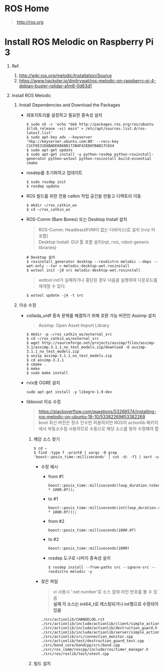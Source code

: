 # ROS Home
  > http://ros.org
  
# Install ROS Melodic on Raspberry Pi 3
  1. Ref.
     1. http://wiki.ros.org/melodic/Installation/Source
     2. https://www.hackster.io/dmitrywat/ros-melodic-on-raspberry-pi-4-debian-buster-rplidar-a1m8-0d63d1
  
  2. Install ROS Melodic
     1. Install Dependencies and Download the Packages
        * 레포지토리를 설정하고 필요한 종속성 설치
          <pre><code>$ sudo sh -c 'echo "deb http://packages.ros.org/ros/ubuntu $(lsb_release -sc) main" > /etc/apt/sources.list.d/ros-latest.list' 
          $ sudo apt-key adv --keyserver 'hkp://keyserver.ubuntu.com:80' --recv-key C1CF6E31E6BADE8868B172B4F42ED6FBAB17C654
          $ sudo apt-get update
          $ sudo apt-get install -y python-rosdep python-rosinstall-generator python-wstool python-rosinstall build-essential cmake</code></pre>

        * rosdep를 초기화하고 업데이트
          <pre><code>$ sudo rosdep init  
          $ rosdep update</code></pre>

        * ROS 빌드를 위한 전용 catkin 작업 공간을 만들고 디렉토리 이동
          <pre><code>$ mkdir ~/ros_catkin_ws  
          $ cd ~/ros_catkin_ws</code></pre>

        * ROS-Comm (Bare Bones) 또는 Desktop Install 설치
          > ROS-Comm: Headless(KVM이 없는 디바이스)로 설치 (rviz 미포함)<br/>
          > Desktop Install: GUI 툴 포함 설치(rqt, rviz, robot-generic libraries)
          <pre><code># Desktop 설치
          $ rosinstall_generator desktop --rosdistro melodic --deps --wet-only --tar > melodic-desktop-wet.rosinstall
          $ wstool init -j8 src melodic-desktop-wet.rosinstall</code></pre>
          > <i>watool init</i>가 실패하거나 중단된 경우 다음을 실행하여 다운로드를 재개할 수 있다.
          <pre><code>$ wstool update -j4 -t src</code></pre>

     2. 이슈 수정
        * collada_urdf 종속 문제를 해결하기 위해 호환 가능 버전인 Assimp 설치
          > Assimp: Open Asset Import Library
          <pre><code>$ mkdir -p ~/ros_catkin_ws/external_src
          $ cd ~/ros_catkin_ws/external_src
          $ wget http://sourceforge.net/projects/assimp/files/assimp-3.1/assimp-3.1.1_no_test_models.zip/download -O assimp-3.1.1_no_test_models.zip
          $ unzip assimp-3.1.1_no_test_models.zip
          $ cd assimp-3.1.1
          $ cmake .
          $ make
          $ sudo make install</code></pre>

        * rvix용 OGRE 설치
          <pre><code>sudo apt-get install -y libogre-1.9-dev</code></pre>

        * libboost 이슈 수정
          > https://stackoverflow.com/questions/53266574/installing-ros-melodic-on-ubuntu-18-10/53382269#53382269<br/>
          > boot 최신 버전은 정수 인수만 허용하지만 ROS의 actionlib 패키지에서 부동소수점 사용하므로 수동으로 해당 소스를 찾아 수정해야 함

          1. 해당 소스 찾기
             <pre><code>$ cd ~
             $ find -type f -print0 | xargs -0 grep 'boost::posix_time::milliseconds' | cut -d: -f1 | sort -u</code></pre>
             * 수정 예시
               * from #1
                 <pre><code>boost::posix_time::milliseconds(loop_duration.toSec() * <i>1000.0f</i>));</code></pre>
               * to #1
                 <pre><code>boost::posix_time::milliseconds(<i>int(loop_duration.toSec() * 1000.0f)</i>));</code></pre>

               * from #2
                 <pre><code>boost::posix_time::milliseconds(<i>1000.0f</i>)</code></pre>
               * to #2
                 <pre><code>boost::posix_time::milliseconds(<i>1000</i>)</code></pre>

               * rosdep 도구로 나머지 종속성 설치
                 <pre><code>$ rosdep install --from-paths src --ignore-src --rosdistro melodic -y</code></pre>
             * 찾은 파일
               > <i>vi</i> 사용시 ':set number'로 소스 앞에 라인 번호를 볼 수 있음<br/>
               > <b>실제 각 소스는 int64_t로 캐스팅되거나 int형으로 수정되어 있음</b>
               <pre><code>./src/actionlib/CHANGELOG.rst
               ./src/actionlib/include/actionlib/client/simple_action_client.h
               ./src/actionlib/include/actionlib/destruction_guard.h
               ./src/actionlib/include/actionlib/server/simple_action_server_imp.h
               ./src/actionlib/src/connection_monitor.cpp
               ./src/actionlib/test/destruction_guard_test.cpp
               ./src/bond_core/bondcpp/src/bond.cpp
               ./src/ros_comm/roscpp/include/ros/timer_manager.h
               ./src/ros/roslib/test/utest.cpp</code></pre>
          
          3. 빌드 설치
             <pre><code></code></pre>